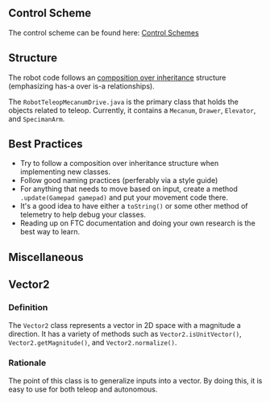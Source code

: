 ## Control Scheme
The control scheme can be found here: [Control Schemes](https://www.google.com/url?q=https://www.padcrafter.com/?templates%3DGamepad%2B2%257CGamepad%2B1%26aButton%3DToggle%2BClaw%26rightBumper%3D%26col%3D%2523242424%252C%2523606A6E%252C%2523FFFFFF%26rightTrigger%3DExtend%2BDrawer%26leftTrigger%3DRetract%2BDrawer%26bButton%3D%26xButton%3DToggle%2BClaw%2BJoint%26plat%3D%257C%257C0%26rightStick%3D%257CTurn%26leftStickClick%3D%257CMove&sa=D&source=docs&ust=1730486755886136&usg=AOvVaw08bQ9yp8JotVR7uCbEcO9a)

## Structure
The robot code follows an [composition over inheritance](https://en.wikipedia.org/wiki/Composition_over_inheritance) structure (emphasizing has-a over is-a relationships). 

The `RobotTeleopMecanumDrive.java` is the primary class that holds the objects related to teleop. Currently, it contains a `Mecanum`, `Drawer`, `Elevator`, and `SpecimanArm`.

## Best Practices
- Try to follow a composition over inheritance structure when implementing new classes.
- Follow good naming practices (perferably via a style guide)
- For anything that needs to move based on input, create a method `.update(Gamepad gamepad)` and put your movement code there.
- It's a good idea to have either a `toString()` or some other method of telemetry to help debug your classes.
- Reading up on FTC documentation and doing your own research is the best way to learn.

## Miscellaneous
## Vector2
### Definition
The `Vector2` class represents a vector in 2D space with a magnitude a direction. It has a variety of methods such as `Vector2.isUnitVector()`, `Vector2.getMagnitude()`, and `Vector2.normalize()`.
### Rationale
The point of this class is to generalize inputs into a vector. By doing this, it is easy to use for both teleop and autonomous.
